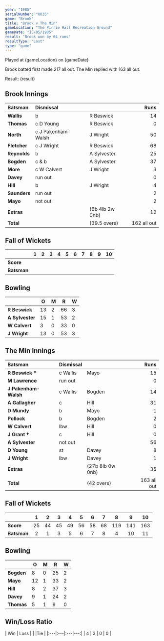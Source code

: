 ```yaml
---
year: "1985"
serialNumber: "0035"
game: "Brook"
title: "Brook v The Min"
gameLocation: "The Pirrie Hall Recreation Ground"
gameDate: "15/05/1985"
result: "Brook won by 64 runs"
resultType: "Lost"
type: "game"
---
```


Played at {gameLocation} on {gameDate} 

Brook batted first made 217 all out. The Min replied with 163 all out.

Result: {result}
 
## Brook Innings

| Batsman | Dismissal |  | Runs |
|:---|:---|---|---:|
| **Wallis** | b | R Beswick | 14 | 
| **Thomas** | c D Young | R Beswick | 0 | 
| **North** | c J Pakenham-Walsh | J Wright | 50 | 
| **Fletcher** | c J Wright | R Beswick | 68 | 
| **Reynolds** | b | A Sylvester | 25 | 
| **Bogden** | c & b | A Sylvester | 37 | 
| **More** | c W Calvert | J Wright | 3 | 
| **Davey** | run out |  | 0 | 
| **Hill** | b | J Wright | 4 | 
| **Saunders** | run out |  | 2 | 
| **Mayo** | not out | | 2 | 
| **Extras** | | (6b 4lb 2w 0nb) | 12 | 
| **Total** | | (39.5 overs) | 162 all out | 

## Fall of Wickets

| | 1 | 2 | 3 | 4 | 5 | 6 | 7 | 8 | 9 | 10 |
|---|:---:|:---:|:---:|:---:|:---:|:---:|:---:|:---:|:---:|:---:|
| **Score** |  |  |  |  |  |  |  |  |  |  |
| **Batsman** |  |  |  |  |  |  |  |  |  |  |


## Bowling

| | O | M | R | W |
|---|---|---|---|---|
| **R Beswick** | 13 | 2 | 66 | 3 | 
| **A Sylvester** | 15 | 1 | 53 | 2 | 
| **W Calvert** | 3 | 0 | 33 | 0 | 
| **J Wright** | 13 | 0 | 53 | 3 | 

## The Min Innings

| Batsman | Dismissal |  | Runs |
|:---|:---|---|---:|
| **R Beswick &#42;** | c Wallis | Mayo | 15 | 
| **M Lawrence** | run out |  | 0 | 
| **J Pakenham-Walsh** | c Wallis | Bogden | 14 | 
| **A Gallagher** | c | Hill | 31 | 
| **D Mundy** | b  | Mayo | 1 | 
| **Pollock** | b | Bogden | 2 | 
| **W Calvert** | lbw | Hill | 0 | 
| **J Grant &#8224;** | c | Hill | 0 | 
| **A Sylvester** | not out |  | 56 | 
| **D Young** | st | Davey | 8 | 
| **J Wright** | lbw | Davey | 1 | 
| **Extras** | | (27b 8lb 0w 0nb) | 35 | 
| **Total** | | (42 overs) | 163 all out | 

## Fall of Wickets

| | 1 | 2 | 3 | 4 | 5 | 6 | 7 | 8 | 9 | 10 |
|---|:---:|:---:|:---:|:---:|:---:|:---:|:---:|:---:|:---:|:---:|
| **Score** | 25 | 44 | 45 | 49 | 56 | 58 | 68 | 119 | 141 | 163 | 
| **Batsman** | 2 | 1 | 3 | 5 | 6 | 7 | 8 | 4 | 10 | 11 | 


## Bowling

| | O | M | R | W |
|---|---|---|---|---|
| **Bogden** | 8 | 0 | 25 | 2 | 
| **Mayo** | 12 | 1 | 33 | 2 | 
| **Hill** | 8 | 2 | 37 | 3 | 
| **Davey** | 9 | 1 | 24 | 2 | 
| **Thomas** | 5 | 1 | 9 | 0 |

## Win/Loss Ratio

| Win | Loss |  |  |Tie |
|:---|:---|:---|---:|
| 4 | 3 | 0 | 0 |